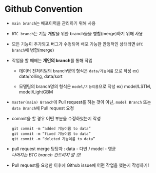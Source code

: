 Github Convention
===
* `main branch`는 배포이력을 관리하기 위해 사용

* `BTC branch`는 기능 개발을 위한 branch들을 병합(merge)하기 위해 사용

* 모든 기능이 추가되고 버그가 수정되어 배포 가능한 안정적인 상태라면 `BTC branch`에 병합(merge)

* 작업을 할 때에는 **개인의 branch**를 통해 작업

    * 데이터 전처리팀의 branch명의 형식은 `data/기능이름` 으로 작성
    ex) data/rolling, data/sort

    * 모델팀의 branch명의 형식은 `model/기능이름`으로 작성 
    ex) model/LSTM, model/LightGBM

* `master(main) Branch`에 Pull request를 하는 것이 아닌, `model Branch` 또는 `data Branch`에 Pull request 요청

* commit을 할 경우 어떤 부분을 수정하였는지 작성
    ```
    git commit -m “added 기능이름 to data”
    git commit -m “fixed 기능이름 to data”
    git commit -m “deleted 기능이름 to data”
    ```

* pull request merge 담당자 : data - 다빈 / model - 영균</br>*나머지는 BTC branch 건드리지 말 것!*

* Pull request를 요청한 이후에 Github issue에 어떤 작업을 했는지 작성하기!
